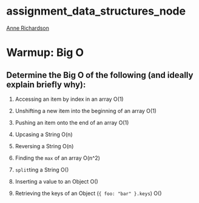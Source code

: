 # assignment_data_structures_node

[Anne Richardson](https://github.com/lortza)


# Warmup: Big O

## Determine the Big O of the following (and ideally explain briefly why):

1. Accessing an item by index in an array
O(1)

2. Unshifting a new item into the beginning of an array
O(1)

3. Pushing an item onto the end of an array
O(1)

4. Upcasing a String
O(n)

5. Reversing a String
O(n)

6. Finding the `max` of an array
O(n^2)

7. `split`ting a String
O()

8. Inserting a value to an Object
O()

9. Retrieving the keys of an Object (`{ foo: "bar" }.keys`)
O()
